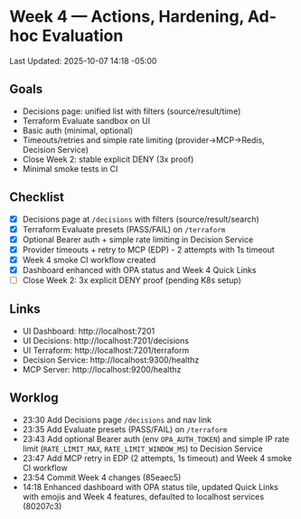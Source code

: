 # Week 4 — Actions, Hardening, Ad-hoc Evaluation

Last Updated: 2025-10-07 14:18 -05:00

## Goals
- Decisions page: unified list with filters (source/result/time)
- Terraform Evaluate sandbox on UI
- Basic auth (minimal, optional)
- Timeouts/retries and simple rate limiting (provider→MCP→Redis, Decision Service)
- Close Week 2: stable explicit DENY (3x proof)
- Minimal smoke tests in CI

## Checklist
- [x] Decisions page at `/decisions` with filters (source/result/search)
- [x] Terraform Evaluate presets (PASS/FAIL) on `/terraform`
- [x] Optional Bearer auth + simple rate limiting in Decision Service
- [x] Provider timeouts + retry to MCP (EDP) - 2 attempts with 1s timeout
- [x] Week 4 smoke CI workflow created
- [x] Dashboard enhanced with OPA status and Week 4 Quick Links
- [ ] Close Week 2: 3x explicit DENY proof (pending K8s setup)

## Links
- UI Dashboard: http://localhost:7201
- UI Decisions: http://localhost:7201/decisions
- UI Terraform: http://localhost:7201/terraform
- Decision Service: http://localhost:9300/healthz
- MCP Server: http://localhost:9200/healthz

## Worklog
- 23:30 Add Decisions page `/decisions` and nav link
- 23:35 Add Evaluate presets (PASS/FAIL) on `/terraform`
- 23:43 Add optional Bearer auth (env `OPA_AUTH_TOKEN`) and simple IP rate limit (`RATE_LIMIT_MAX`, `RATE_LIMIT_WINDOW_MS`) to Decision Service
- 23:47 Add MCP retry in EDP (2 attempts, 1s timeout) and Week 4 smoke CI workflow
- 23:54 Commit Week 4 changes (85eaec5)
- 14:18 Enhanced dashboard with OPA status tile, updated Quick Links with emojis and Week 4 features, defaulted to localhost services (80207c3)
